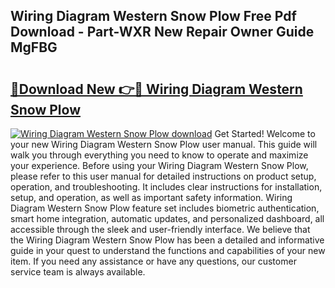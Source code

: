 ## Wiring Diagram Western Snow Plow Free Pdf Download - Part-WXR New Repair Owner Guide MgFBG

# <h2><a href="http://dfmyva.blite.top/?on=Wiring+Diagram+Western+Snow+Plow">🔗Download New 👉🔴 Wiring Diagram Western Snow Plow</a></h2>

[![Wiring Diagram Western Snow Plow download](https://i.imgur.com/lujVjoI.png)](http://dfmyva.blite.top/?on=Wiring+Diagram+Western+Snow+Plow)
Get Started! Welcome to your new Wiring Diagram Western Snow Plow user manual. This guide will walk you through everything you need to know to operate and maximize your experience. Before using your Wiring Diagram Western Snow Plow, please refer to this user manual for detailed instructions on product setup, operation, and troubleshooting. It includes clear instructions for installation, setup, and operation, as well as important safety information. Wiring Diagram Western Snow Plow feature set includes biometric authentication, smart home integration, automatic updates, and personalized dashboard, all accessible through the sleek and user-friendly interface. We believe that the Wiring Diagram Western Snow Plow has been a detailed and informative guide in your quest to understand the functions and capabilities of your new item. If you need any assistance or have any questions, our customer service team is always available.
